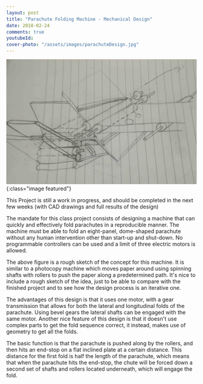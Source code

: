 ```yaml
---
layout: post
title: "Parachute Folding Machine - Mechanical Design"
date: 2018-02-24
comments: true
youtubeId: 
cover-photo: "/assets/images/parachuteDesign.jpg"
---
```


<!-- Parachute image will go here -->
![Parachute Machine](/assets/images/parachuteDesign.jpg){:class="image featured"}

This Project is still a work in progress, and should be completed in the next few weeks (with CAD drawings and full results of the design)

The mandate for this class project consists of designing a machine that can quickly and effectively fold parachutes in a reproducible manner. The machine must be able to fold an eight-panel, dome-shaped parachute without any human intervention other than start-up and shut-down. No programmable controllers can be used and a limit of three electric motors is allowed.

The above figure is a rough sketch of the concept for this machine. It is similar to a photocopy machine which moves paper around using spinning shafts with rollers to push the paper along a predetermined path. It's nice to include a rough sketch of the idea, just to be able to compare with the finished project and to see how the design process is an iterative one.

The advantages of this design is that it uses one motor, with a gear transmission that allows for both the lateral and longitudinal folds of the parachute. Using bevel gears the lateral shafts can be engaged with the same motor. Another nice feature of this design is that it doesn't use complex parts to get the fold sequence correct, it instead, makes use of geometry to get all the folds.

The basic function is that the parachute is pushed along by the rollers, and then hits an end-stop on a flat inclined plate at a certain distance. This distance for the first fold is half the length of the parachute, which means that when the parachute hits the end-stop, the chute will be forced down a second set of shafts and rollers located underneath, which will engage the fold.